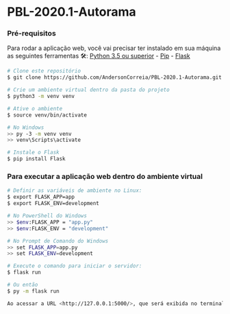 # PBL-2020.1-Autorama

### Pré-requisitos

Para rodar a aplicação web, você vai precisar ter instalado em sua máquina as seguintes ferramentas 🛠:
[Python 3.5 ou superior](https://www.python.org/downloads/) - 
[Pip](https://pypi.org/project/pip/) - 
[Flask](https://flask.palletsprojects.com/en/1.1.x/installation/)

```bash
# Clone este repositório
$ git clone https://github.com/AndersonCorreia/PBL-2020.1-Autorama.git

# Crie um ambiente virtual dentro da pasta do projeto
$ python3 -m venv venv

# Ative o ambiente
$ source venv/bin/activate

# No Windows
>> py -3 -m venv venv
>> venv\Scripts\activate

# Instale o Flask
$ pip install Flask
```

### Para executar a aplicação web dentro do ambiente virtual
```bash
# Definir as variáveis de ambiente no Linux:
$ export FLASK_APP=app
$ export FLASK_ENV=development

# No PowerShell do Windows
>> $env:FLASK_APP = "app.py"
>> $env:FLASK_ENV = "development"

# No Prompt de Comando do Windows
>> set FLASK_APP=app.py
>> set FLASK_ENV=development

# Execute o comando para iniciar o servidor:
$ flask run

# Ou então
$ py -m flask run

Ao acessar a URL <http://127.0.0.1:5000/>, que será exibida no terminal, a aplicação já poderá ser usada. 
```